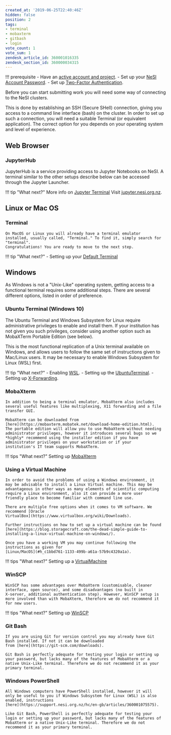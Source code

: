 ```yaml
---
created_at: '2019-06-25T22:40:46Z'
hidden: false
position: 2
tags:
- terminal
- mobaxterm
- gitbash
- login
vote_count: 1
vote_sum: 1
zendesk_article_id: 360001016335
zendesk_section_id: 360000034315
---
```


!!! prerequisite
     -   Have an [active account and
         project](https://support.nesi.org.nz/hc/en-gb/sections/360000196195-Accounts-Projects).
     -   Set up your [NeSI Account
         Password](https://support.nesi.org.nz/hc/en-gb/articles/360000335995).
     -   Set up [Two-Factor
         Authentication](https://support.nesi.org.nz/hc/en-gb/articles/360000203075).

Before you can start submitting work you will need some way of
connecting to the NeSI clusters.

This is done by establishing an SSH (Secure SHell) connection, giving
you access to a command line interface (bash) on the cluster. In order
to set up such a connection, you will need a suitable Terminal (or
equivalent application). The correct option for you depends on your
operating system and level of experience.

## Web Browser

### JupyterHub

JupyterHub is a service providing access to Jupyter Notebooks on
NeSI. A terminal similar to the other setups describe below can be
accessed through the Jupyter Launcher.

!!! tip "What next?"
    More info on [Jupyter Terminal](../../../Scientific_Computing/Interactive_computing_using_Jupyter/Jupyter_on_NeSI#jupyter-term) Visit [jupyter.nesi.org.nz](https://jupyter.nesi.org.nz/hub/).

## Linux or Mac OS

### Terminal

    On MacOS or Linux you will already have a terminal emulator
    installed, usually called, "Terminal." To find it, simply search for
    "terminal".  
    Congratulations! You are ready to move to the next step.

!!! tip "What next?"
    - Setting up your [Default Terminal](https://support.nesi.org.nz/hc/en-gb/articles/360000625535)

## Windows

As Windows is not a "Unix-Like" operating system, getting access to a
functional terminal requires some additional steps. There are several
different options, listed in order of preference.

### Ubuntu Terminal (Windows 10)

The Ubuntu Terminal and Windows Subsystem for Linux require
administrative privileges to enable and install them. If your
institution has not given you such privileges, consider using
another option such as MobaXTerm Portable Edition (see below).

This is the most functional replication of a Unix terminal available
on Windows, and allows users to follow the same set of instructions
given to Mac/Linux users. It may be necessary to enable Windows
Subsystem for Linux (WSL) first.

!!! tip "What next?"
    - Enabling [WSL](https://support.nesi.org.nz/hc/en-gb/articles/360001075575).
    - Setting up the [UbuntuTerminal](https://support.nesi.org.nz/hc/en-gb/articles/360001050575).
    - Setting up [X-Forwarding](https://support.nesi.org.nz/hc/en-gb/articles/4407442866703).

### MobaXterm

    In addition to being a terminal emulator, MobaXterm also includes
    several useful features like multiplexing, X11 forwarding and a file
    transfer GUI.

    MobaXterm can be downloaded from
    [here](https://mobaxterm.mobatek.net/download-home-edition.html).
    The portable edition will allow you to use MobaXterm without needing
    administrator privileges, however it introduces several bugs so we
    *highly* recommend using the installer edition if you have
    administrator privileges on your workstation or if your
    institution's IT team supports MobaXTerm.

!!! tips "What next?"
    Setting up [MobaXterm](https://support.nesi.org.nz/hc/en-gb/articles/360000624696)

### Using a Virtual Machine

    In order to avoid the problems of using a Windows environment, it
    may be advisable to install a Linux Virtual machine. This may be
    advantageous in other ways as many elements of scientific computing
    require a Linux environment, also it can provide a more user
    friendly place to become familiar with command line use.

    There are multiple free options when it comes to VM software. We
    recommend [Oracle
    VirtualBox](https://www.virtualbox.org/wiki/Downloads).

    Further instructions on how to set up a virtual machine can be found
    [here](https://blog.storagecraft.com/the-dead-simple-guide-to-installing-a-linux-virtual-machine-on-windows/).

    Once you have a working VM you may continue following the
    instructions as given for
    [Linux/MacOS](#h_c1bbd761-1133-499b-a61a-57b9c4320a1a).

!!! tips "What next?"
    Setting up a [VirtualMachine](https://blog.storagecraft.com/the-dead-simple-guide-to-installing-a-linux-virtual-machine-on-windows/)

### WinSCP

    WinSCP has some advantages over MobaXterm (customisable, cleaner
    interface, open source), and some disadvantages (no built in
    X-server, additional authentication step). However, WinSCP setup is
    more involved than with MobaXterm, therefore we do not recommend it
    for new users.

!!! tips "What next?"
    Setting up [WinSCP](https://support.nesi.org.nz/hc/en-gb/articles/360000584256)

### Git Bash

    If you are using Git for version control you may already have Git
    Bash installed. If not it can be downloaded
    from [here](https://git-scm.com/downloads).

    Git Bash is perfectly adequate for testing your login or setting up
    your password, but lacks many of the features of MobaXterm or a
    native Unix-Like terminal. Therefore we do not recommend it as your
    primary terminal.

### Windows PowerShell

    All Windows computers have PowerShell installed, however it will
    only be useful to you if Windows Subsystem for Linux (WSL) is also
    enabled, instructions
    [here](https://support.nesi.org.nz/hc/en-gb/articles/360001075575).

    Like Git Bash, PowerShell is perfectly adequate for testing your
    login or setting up your password, but lacks many of the features of
    MobaXterm or a native Unix-Like terminal. Therefore we do not
    recommend it as your primary terminal.